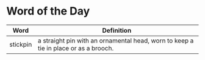 # Word of the Day

|Word|Definition|
|---|---|
|stickpin|a straight pin with an ornamental head, worn to keep a tie in place or as a brooch.|